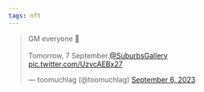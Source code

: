 ```yaml
---
tags: nft
---
```


<blockquote class="twitter-tweet"><p lang="en" dir="ltr">GM everyone 💙<br><br>Tomorrow, 7 September.<a href="https://twitter.com/SuburbsGallery?ref_src=twsrc%5Etfw">@SuburbsGallery</a> <a href="https://t.co/UzvcAEBx27">pic.twitter.com/UzvcAEBx27</a></p>&mdash; toomuchlag (@toomuchlag) <a href="https://twitter.com/toomuchlag/status/1699246813952491570?ref_src=twsrc%5Etfw">September 6, 2023</a></blockquote> <script async src="https://platform.twitter.com/widgets.js" charset="utf-8"></script>
